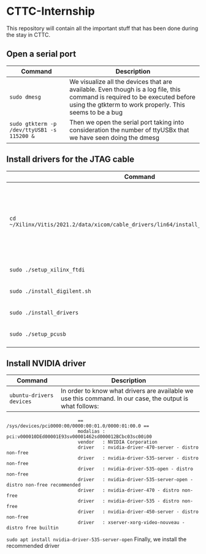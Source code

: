# CTTC-Internship
This repository will contain all the important stuff that has been done during the stay in CTTC.

## Open a serial port
| Command                                  | Description                                                                                                                                                                           |
| ---                                      | ---                                                                                                                                                                                   |
|`sudo dmesg`                              | We visualize all the devices that are available. Even though is a log file, this command is required to be executed before using the gtkterm to work properly. This seems to be a bug | 
|`sudo gtkterm -p /dev/ttyUSB1 -s 115200 &`| Then we open the serial port taking into consideration the number of ttyUSBx that we have seen doing the dmesg                                                                        |

## Install drivers for the JTAG cable
|          Command           | Description   |
|            ---             | --- |
|`cd ~/Xilinx/Vitis/2021.2/data/xicom/cable_drivers/lin64/install_script/install_drivers`| Once we have installed Vitis we go to this directory and execute the following commands:|
|`sudo ./setup_xilinx_ftdi`  | Setup for the FTDI            |
|`sudo ./install_digilent.sh`| Install the Digilent software |
|`sudo ./install_drivers`    | Install the drivers           |
|`sudo ./setup_pcusb`        | Setup for the USB usage       |

## Install NVIDIA driver
|          Command           | Description   |
|            ---             | --- |
|`ubuntu-drivers devices`    | In order to know what drivers are available we use this command. In our case, the output is what follows:|
                              == /sys/devices/pci0000:00/0000:00:01.0/0000:01:00.0 ==
                              modalias : pci:v000010DEd00001E93sv00001462sd000012BCbc03sc00i00
                              vendor   : NVIDIA Corporation
                              driver   : nvidia-driver-470-server - distro non-free
                              driver   : nvidia-driver-535-server - distro non-free
                              driver   : nvidia-driver-535-open - distro non-free
                              driver   : nvidia-driver-535-server-open - distro non-free recommended
                              driver   : nvidia-driver-470 - distro non-free
                              driver   : nvidia-driver-535 - distro non-free
                              driver   : nvidia-driver-450-server - distro non-free
                              driver   : xserver-xorg-video-nouveau - distro free builtin
`sudo apt install nvidia-driver-535-server-open` Finally, we install the recommended driver
